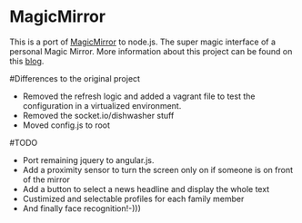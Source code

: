 MagicMirror
===========

This is a port of [MagicMirror](https://github.com/MichMich/MagicMirror) to node.js. The super magic interface of a personal Magic Mirror. More information about this project can be found on this [blog](http://michaelteeuw.nl/tagged/magicmirror).

#Differences to the original project

* Removed the refresh logic and added a vagrant file to test the configuration in a virtualized environment.
* Removed the socket.io/dishwasher stuff
* Moved config.js to root

#TODO

* Port remaining jquery to angular.js.
* Add a proximity sensor to turn the screen only on if someone is on front of the mirror
* Add a button to select a news headline and display the whole text
* Custimized and selectable profiles for each family member
* And finally face recognition!-)))
